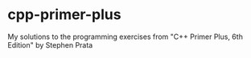 # cpp-primer-plus
My solutions to the programming exercises from "C++ Primer Plus, 6th Edition" by Stephen Prata
